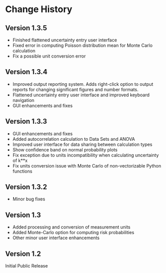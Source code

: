 # Change History

## Version 1.3.5

- Finished flattened uncertainty entry user interface
- Fixed error in computing Poisson distribution mean for Monte Carlo calculation
- Fix a possible unit conversion error


## Version 1.3.4

- Improved output reporting system. Adds right-click option to output reports for changing significant figures and number formats.
- Flattened uncertainty entry user interface and improved keyboard navigation
- GUI enhancements and fixes


## Version 1.3.3

- GUI enhancements and fixes
- Added autocorrelation calculation to Data Sets and ANOVA
- Improved user interface for data sharing between calculation types
- Show confidence band on normal probability plots
- Fix exception due to units incompatibility when calculating uncertainty of k**x
- Fix units conversion issue with Monte Carlo of non-vectorizable Python functions


## Version 1.3.2
- Minor bug fixes


## Version 1.3

- Added processing and conversion of measurement units
- Added Monte-Carlo option for computing risk probabilities
- Other minor user interface enhancements


## Version 1.2

Initial Public Release
